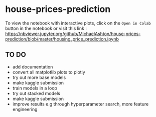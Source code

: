 # house-prices-prediction

To view the notebook with interactive plots, click on the `Open in Colab` button in the notebook or visit this link :
https://nbviewer.jupyter.org/github/MichaelAshton/house-prices-prediction/blob/master/housing_price_prediction.ipynb

## TO DO
- add documentation
- convert all matplotlib plots to plotly
- try out more base models
- make kaggle submission
- train models in a loop
- try out stacked models
- make kaggle submission
- improve results e.g through hyperparameter search, more feature engineering
